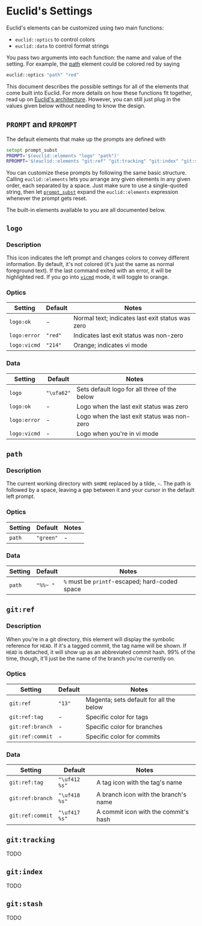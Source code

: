 # Euclid's Settings

Euclid's elements can be customized using two main functions:
* `euclid::optics` to control colors
* `euclid::data` to control format strings

You pass two arguments into each function: the name and value of the setting. For example, the [path](../elements/path) element could be colored red by saying

```zsh
euclid::optics "path" "red"
```

This document describes the possible settings for all of the elements that come built into Euclid. For more details on how these functions fit together, read up on [Euclid's architecture](architecture.md). However, you can still just plug in the values given below without needing to know the design.

## `PROMPT` and `RPROMPT`

The default elements that make up the prompts are defined with

```zsh
setopt prompt_subst
PROMPT='$(euclid::elements "logo" "path")'
RPROMPT='$(euclid::elements "git:ref" "git:tracking" "git:index" "git:stash")'
```

You can customize these prompts by following the same basic structure. Calling `euclid::elements` lets you arrange any given elements in any given order, each separated by a space. Just make sure to use a single-quoted string, then let [`prompt_subst`](http://zsh.sourceforge.net/Doc/Release/Options.html#Prompting) expand the `euclid::elements` expression whenever the prompt gets reset.

The built-in elements available to you are all documented below.

## `logo`

### Description

This icon indicates the left prompt and changes colors to convey different information. By default, it's not colored (it's just the same as normal foreground text). If the last command exited with an error, it will be highlighted red. If you go into [`vicmd`](http://zsh.sourceforge.net/Doc/Release/Zsh-Line-Editor.html#Keymaps) mode, it will toggle to orange.

### Optics

| Setting        | Default | Notes                                             |
|----------------|---------|---------------------------------------------------|
| `logo:ok`      | -       | Normal text; indicates last exit status was zero  |
| `logo:error`   | `"red"` | Indicates last exit status was non-zero           |
| `logo:vicmd`   | `"214"` | Orange; indicates vi mode                         |

### Data

| Setting        | Default    | Notes                                          |
|----------------|------------|------------------------------------------------|
| `logo`         | `"\ufa62"` | Sets default logo for all three of the below   |
| `logo:ok`      | -          | Logo when the last exit status was zero        |
| `logo:error`   | -          | Logo when the last exit status was non-zero    |
| `logo:vicmd`   | -          | Logo when you're in vi mode                    |

## `path`

### Description

The current working directory with `$HOME` replaced by a tilde, `~`. The path is followed by a space, leaving a gap between it and your cursor in the default left prompt.

### Optics

| Setting        | Default   | Notes                                           |
|----------------|-----------|-------------------------------------------------|
| `path`         | `"green"` | -                                               |

### Data

| Setting        | Default  | Notes                                            |
|----------------|----------|--------------------------------------------------|
| `path`         | `"%%~ "` | `%` must be `printf`-escaped; hard-coded space   |

## `git:ref`

### Description

When you're in a git directory, this element will display the symbolic reference for `HEAD`. If it's a tagged commit, the tag name will be shown. If `HEAD` is detached, it will show up as an abbreviated commit hash. 99% of the time, though, it'll just be the name of the branch you're currently on.

### Optics

| Setting          | Default | Notes                                           |
|------------------|---------|-------------------------------------------------|
| `git:ref`        | `"13"`  | Magenta; sets default for all the below         |
| `git:ref:tag`    | -       | Specific color for tags                         |
| `git:ref:branch` | -       | Specific color for branches                     |
| `git:ref:commit` | -       | Specific color for commits                      |

### Data

| Setting          | Default       | Notes                                     |
|------------------|---------------|-------------------------------------------|
| `git:ref:tag`    | `"\uf412 %s"` | A tag icon with the tag's name            |
| `git:ref:branch` | `"\uf418 %s"` | A branch icon with the branch's name      |
| `git:ref:commit` | `"\uf417 %s"` | A commit icon with the commit's hash      |

## `git:tracking`

TODO

## `git:index`

TODO

## `git:stash`

TODO
